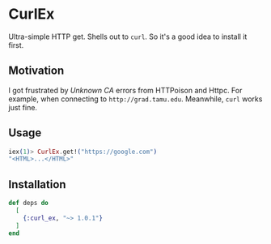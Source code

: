 # CurlEx

Ultra-simple HTTP get. Shells out to `curl`. So it's a good idea
to install it first.


## Motivation

I got frustrated by _Unknown CA_ errors from HTTPoison and Httpc. For example,
when connecting to `http://grad.tamu.edu`.
Meanwhile, `curl` works just fine.


## Usage

```elixir
iex(1)> CurlEx.get!("https://google.com")
"<HTML>...</HTML>"
```


## Installation


```elixir
def deps do
  [
    {:curl_ex, "~> 1.0.1"}
  ]
end
```
